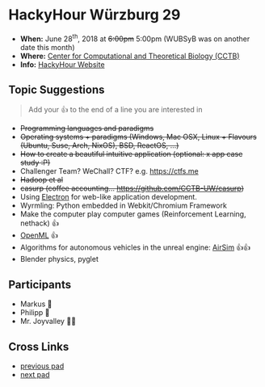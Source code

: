 # HackyHour Würzburg 29
 - **When:** June 28<sup>th</sup>, 2018 at ~~6:00pm~~ 5:00pm (WUBSyB was on another date this month)
 - **Where:** [Center for Computational and Theoretical Biology (CCTB)](https://www.google.de/maps/search/cctb/@49.7850979,9.9030254,12z)
 - **Info:** [HackyHour Website](http://hackyhour.github.io/Wuerzburg/)

## Topic Suggestions
> Add your :+1: to the end of a line you are interested in
 - ~~Programming languages and paradigms~~
 - ~~Operating systems + paradigms (Windows, Mac OSX, Linux + Flavours (Ubuntu, Suse, Arch, NixOS), BSD, ReactOS, ...)~~
 - ~~How to create a beautiful intuitive application (optional: x app case study :P)~~
 - Challenger Team? WeChall? CTF? e.g. https://ctfs.me
 - ~~Hadoop et al~~
 - ~~casurp (coffee accounting... https://github.com/CCTB-UW/casurp)~~
 - Using [Electron](https://electronjs.org/) for web-like application development.
 - Wyrmling: Python embedded in Webkit/Chromium Framework
 - Make the computer play computer games (Reinforcement Learning, nethack) :+1:
 - [OpenML](https://www.openml.org) :+1:
 - Algorithms for autonomous vehicles in the unreal engine: [AirSim](https://github.com/Microsoft/AirSim) :+1::+1:
 - Blender physics, pyglet
 
## Participants
 - Markus :pizza: 
 - Philipp :pizza:
 - Mr. Joyvalley :pineapple::pizza:

## Cross Links
 - [previous pad](https://hackmd.io/-I6i6CsKRxqv1gyrLRcHVg)
 - [next pad](https://hackmd.io/Q1bZDBcfS5uPTf5b0hZrmg)